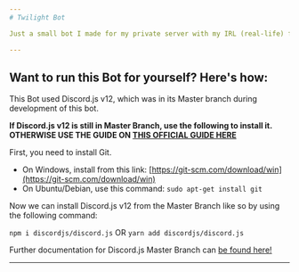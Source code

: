 ```yaml
---
# Twilight Bot

Just a small bot I made for my private server with my IRL (real-life) friends!

---
```

## Want to run this Bot for yourself? Here's how:

This Bot used Discord.js v12, which was in its Master branch during development of this bot.

**If Discord.js v12 is still in Master Branch, use the following to install it. OTHERWISE USE THE GUIDE ON [THIS OFFICIAL GUIDE HERE](https://discordjs.guide/preparations/)**

First, you need to install Git.
- On Windows, install from this link: [https://git-scm.com/download/win](https://git-scm.com/download/win)
- On Ubuntu/Debian, use this command: `sudo apt-get install git`

Now we can install Discord.js v12 from the Master Branch like so by using the following command:

```npm i discordjs/discord.js```
OR
```yarn add discordjs/discord.js```

Further documentation for Discord.js Master Branch can [be found here!](https://discord.js.org/#/docs/main/master/)

---
